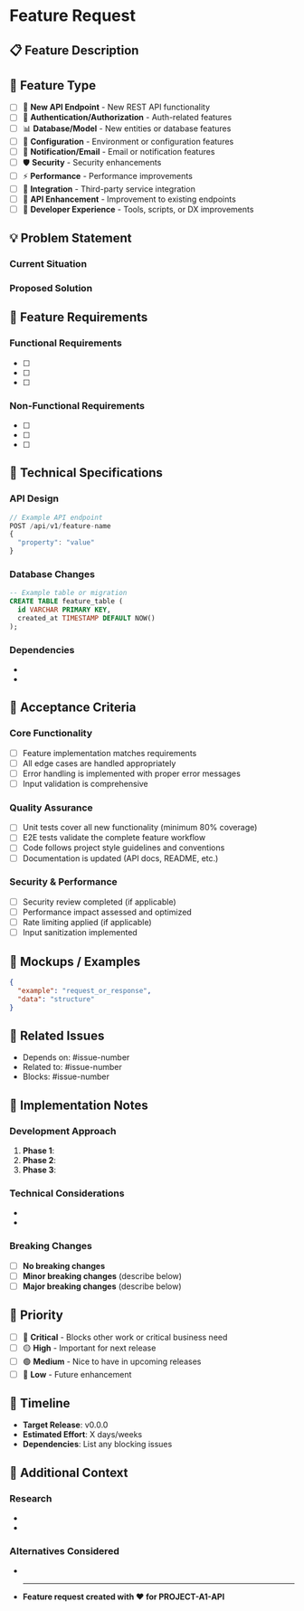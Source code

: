 # Feature Request

## 📋 Feature Description

<!-- Provide a clear and concise description of the feature you want to request -->

## 🎯 Feature Type

<!-- Mark the relevant option with an "x" -->

- [ ] 🚀 **New API Endpoint** - New REST API functionality
- [ ] 🔐 **Authentication/Authorization** - Auth-related features
- [ ] 📊 **Database/Model** - New entities or database features
- [ ] 🔧 **Configuration** - Environment or configuration features
- [ ] 📧 **Notification/Email** - Email or notification features
- [ ] 🛡️ **Security** - Security enhancements
- [ ] ⚡ **Performance** - Performance improvements
- [ ] 🔌 **Integration** - Third-party service integration
- [ ] 📱 **API Enhancement** - Improvement to existing endpoints
- [ ] 🎨 **Developer Experience** - Tools, scripts, or DX improvements

## 💡 Problem Statement

<!-- What problem does this feature solve? Why is it needed? -->

### Current Situation

<!-- Describe the current state and limitations -->

### Proposed Solution

<!-- Describe your proposed solution and how it addresses the problem -->

## 🎨 Feature Requirements

### Functional Requirements

<!-- List what the feature should do -->

- [ ]
- [ ]
- [ ]

### Non-Functional Requirements

<!-- Performance, security, scalability requirements -->

- [ ]
- [ ]
- [ ]

## 📐 Technical Specifications

### API Design

<!-- If applicable, describe the API endpoints, request/response format -->

```typescript
// Example API endpoint
POST /api/v1/feature-name
{
  "property": "value"
}
```

### Database Changes

<!-- If applicable, describe database schema changes -->

```sql
-- Example table or migration
CREATE TABLE feature_table (
  id VARCHAR PRIMARY KEY,
  created_at TIMESTAMP DEFAULT NOW()
);
```

### Dependencies

<!-- List any new dependencies or external services required -->

-
-

## 🧪 Acceptance Criteria

<!-- Define what "done" looks like for this feature -->

### Core Functionality

- [ ] Feature implementation matches requirements
- [ ] All edge cases are handled appropriately
- [ ] Error handling is implemented with proper error messages
- [ ] Input validation is comprehensive

### Quality Assurance

- [ ] Unit tests cover all new functionality (minimum 80% coverage)
- [ ] E2E tests validate the complete feature workflow
- [ ] Code follows project style guidelines and conventions
- [ ] Documentation is updated (API docs, README, etc.)

### Security & Performance

- [ ] Security review completed (if applicable)
- [ ] Performance impact assessed and optimized
- [ ] Rate limiting applied (if applicable)
- [ ] Input sanitization implemented

## 📸 Mockups / Examples

<!-- If applicable, add mockups, wireframes, or examples -->

```json
{
  "example": "request_or_response",
  "data": "structure"
}
```

## 🔗 Related Issues

<!-- Link related issues or dependencies -->

- Depends on: #issue-number
- Related to: #issue-number
- Blocks: #issue-number

## 🚀 Implementation Notes

### Development Approach

<!-- Suggested implementation strategy -->

1. **Phase 1**:
2. **Phase 2**:
3. **Phase 3**:

### Technical Considerations

<!-- Important technical details for implementation -->

-
-

### Breaking Changes

<!-- Will this feature introduce breaking changes? -->

- [ ] **No breaking changes**
- [ ] **Minor breaking changes** (describe below)
- [ ] **Major breaking changes** (describe below)

<!-- If breaking changes, describe migration path -->

## 🎯 Priority

<!-- Mark the priority level -->

- [ ] 🔴 **Critical** - Blocks other work or critical business need
- [ ] 🟡 **High** - Important for next release
- [ ] 🟢 **Medium** - Nice to have in upcoming releases
- [ ] 🔵 **Low** - Future enhancement

## 📅 Timeline

<!-- Estimated timeline or target release -->

- **Target Release**: v0.0.0
- **Estimated Effort**: X days/weeks
- **Dependencies**: List any blocking issues

## 📝 Additional Context

<!-- Any additional information, research, or context -->

### Research

<!-- Links to research, documentation, or similar features -->

-
-

### Alternatives Considered

<!-- Other approaches that were considered -->

-
- ***

  **Feature request created with ❤️ for PROJECT-A1-API**
